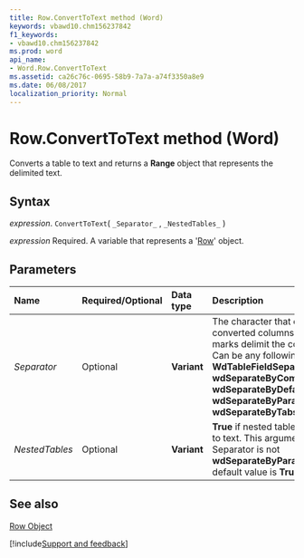 ```yaml
---
title: Row.ConvertToText method (Word)
keywords: vbawd10.chm156237842
f1_keywords:
- vbawd10.chm156237842
ms.prod: word
api_name:
- Word.Row.ConvertToText
ms.assetid: ca26c76c-0695-58b9-7a7a-a74f3350a8e9
ms.date: 06/08/2017
localization_priority: Normal
---
```



# Row.ConvertToText method (Word)

Converts a table to text and returns a  **Range** object that represents the delimited text.


## Syntax

_expression_. `ConvertToText`( `_Separator_` , `_NestedTables_` )

_expression_ Required. A variable that represents a '[Row](Word.Row.md)' object.


## Parameters



|Name|Required/Optional|Data type|Description|
|:-----|:-----|:-----|:-----|
| _Separator_|Optional| **Variant**|The character that delimits the converted columns (paragraph marks delimit the converted rows). Can be any following  **WdTableFieldSeparator** constants: **wdSeparateByCommas**, **wdSeparateByDefaultListSeparator**, **wdSeparateByParagraphs**, or **wdSeparateByTabs** (Default).|
| _NestedTables_|Optional| **Variant**| **True** if nested tables are converted to text. This argument is ignored if Separator is not **wdSeparateByParagraphs**. The default value is **True**.|

## See also


[Row Object](Word.Row.md)

[!include[Support and feedback](~/includes/feedback-boilerplate.md)]
